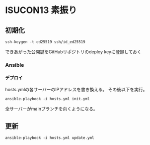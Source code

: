 # ISUCON13 素振り

## 初期化

```
ssh-keygen -t ed25519 ssh/id_ed25519
```

できあがった公開鍵をGitHubリポジトリのdeploy keyに登録しておく

### Ansible

#### デプロイ

hosts.ymlの各サーバーのIPアドレスを書き換える。
その後以下を実行。

```
ansible-playbook -i hosts.yml init.yml
```

全サーバーがmainブランチを向くようになる。

## 更新

```
ansible-playbook -i hosts.yml update.yml
```

